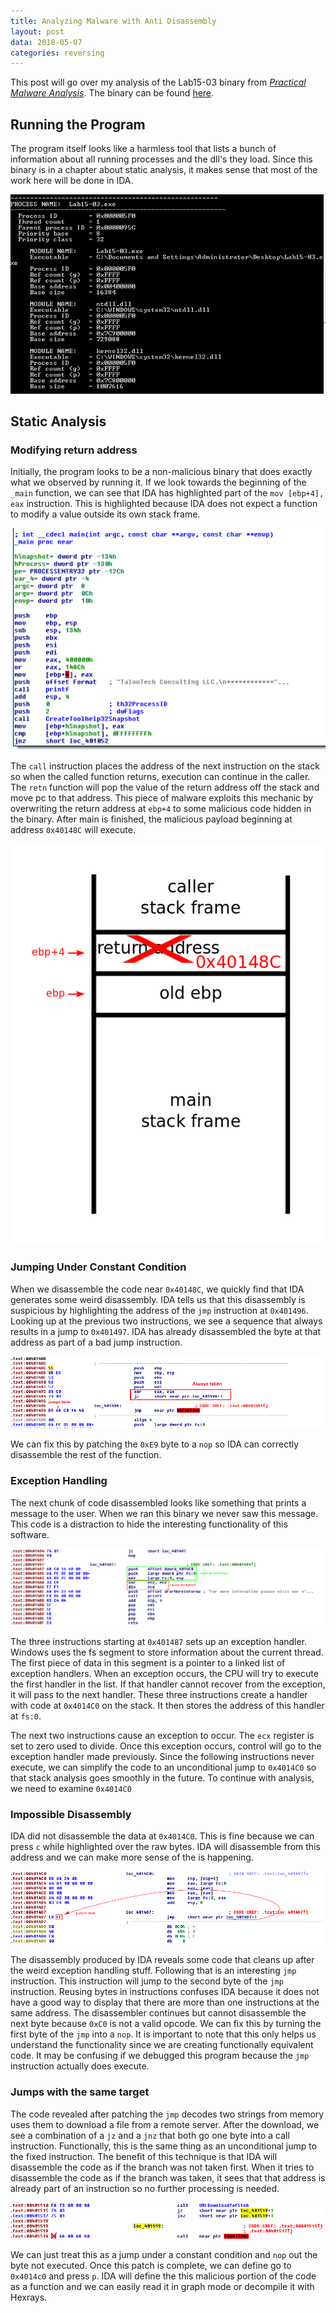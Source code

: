 ```yaml
---
title: Analyzing Malware with Anti Disassembly
layout: post
data: 2018-05-07
categories: reversing
---
```


This post will go over my analysis of the Lab15-03 binary from [*Practical Malware Analysis*](https://nostarch.com/malware). The binary can be found [here](https://github.com/mikesiko/PracticalMalwareAnalysis-Labs).

## Running the Program

The program itself looks like a harmless tool that lists a bunch of information about all running processes and the dll's they load. Since this binary is in a chapter about static analysis, it makes sense that most of the work here will be done in IDA.

![Part of Lab15-03.exe output](/assets/2018-05-07-analyzing-malware-with-anti-disassembly/screenshot.png)

## Static Analysis

### Modifying return address

Initially, the program looks to be a non-malicious binary that does exactly what we observed by running it. If we look towards the beginning of the `_main` function, we can see that IDA has highlighted part of the `mov [ebp+4], eax` instruction. This is highlighted because IDA does not expect a function to modify a value outside its own stack frame. 

![IDA highlighting suspicious mov instruction](/assets/2018-05-07-analyzing-malware-with-anti-disassembly/ida_overwrite_retaddr.png)

The `call` instruction places the address of the next instruction on the stack so when the called function returns, execution can continue in the caller. The `retn` function will pop the value of the return address off the stack and move pc to that address. This piece of malware exploits this mechanic by overwriting the return address at `ebp+4` to some malicious code hidden in the binary. After main is finished, the malicious payload beginning at address `0x40148C` will execute.

![Stack at mov instruction](/assets/2018-05-07-analyzing-malware-with-anti-disassembly/stack_diagram.png) 

### Jumping Under Constant Condition

When we disassemble the code near `0x40148C`, we quickly find that IDA generates some weird disassembly. IDA tells us that this disassembly is suspicious by highlighting the address of the `jmp` instruction at `0x401496`. Looking up at the previous two instructions, we see a sequence that always results in a jump to `0x401497`. IDA has already disassembled the byte at that address as part of a bad jump instruction.

![Jumping with a constant condition](/assets/2018-05-07-analyzing-malware-with-anti-disassembly/jz_trick.png)

We can fix this by patching the `0xE9` byte to a `nop` so IDA can correctly disassemble the rest of the function.

### Exception Handling

The next chunk of code disassembled looks like something that prints a message to the user. When we ran this binary we never saw this message. This code is a distraction to hide the interesting functionality of this software.

![Exception handling](/assets/2018-05-07-analyzing-malware-with-anti-disassembly/exception.png)

The three instructions starting at `0x401487` sets up an exception handler. Windows uses the fs segment to store information about the current thread. The first piece of data in this segment is a pointer to a linked list of exception handlers. When an exception occurs, the CPU will try to execute the first handler in the list. If that handler cannot recover from the exception, it will pass to the next handler. These three instructions create a handler with code at `0x4014C0` on the stack. It then stores the address of this handler at `fs:0`.

The next two instructions cause an exception to occur. The `ecx` register is set to zero used to divide. Once this exception occurs, control will go to the exception handler made previously. Since the following instructions never execute, we can simplify the code to an unconditional jump to `0x4014C0` so that stack analysis goes smoothly in the future. To continue with analysis, we need to examine `0x4014C0`

### Impossible Disassembly

IDA did not disassemble the data at `0x4014C0`. This is fine because we can press `c` while highlighted over the raw bytes. IDA will disassemble from this address and we can make more sense of the is happening.

![Jmp instruction reusing its own bytes](/assets/2018-05-07-analyzing-malware-with-anti-disassembly/overlayed_instructions.png)

The disassembly produced by IDA reveals some code that cleans up after the weird exception handling stuff. Following that is an interesting `jmp` instruction. This instruction will jump to the second byte of the `jmp` instruction. Reusing bytes in instructions confuses IDA because it does not have a good way to display that there are more than one instructions at the same address. The disassembler continues but cannot disassemble the next byte because `0xC0` is not a valid opcode. We can fix this by turning the first byte of the `jmp` into a `nop`. It is important to note that this only helps us understand the functionality since we are creating functionally equivalent code. It may be confusing if we debugged this program because the `jmp` instruction actually does execute.

### Jumps with the same target

The code revealed after patching the `jmp` decodes two strings from memory uses them to download a file from a remote server. After the download, we see a combination of a `jz` and a `jnz` that both go one byte into a call instruction. Functionally, this is the same thing as an unconditional jump to the fixed instruction. The benefit of this technique is that IDA will disassemble the code as if the branch was not taken first. When it tries to disassemble the code as if the branch was taken, it sees that that address is already part of an instruction so no further processing is needed. 

![Using two jumps to make a jump to constant condition](/assets/2018-05-07-analyzing-malware-with-anti-disassembly/jump_to_same_addr.png)

We can just treat this as a jump under a constant condition and `nop` out the byte not executed. Once this patch is complete, we can define go to `0x4014c0` and press `p`. IDA will define the this malicious portion of the code as a function and we can easily read it in graph mode or decompile it with Hexrays.